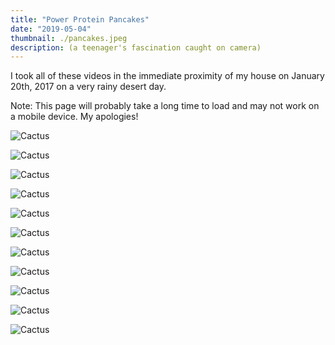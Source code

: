 ```yaml
---
title: "Power Protein Pancakes"
date: "2019-05-04"
thumbnail: ./pancakes.jpeg
description: (a teenager's fascination caught on camera)
---
```


I took all of these videos in the immediate proximity of my house on January 20th, 2017 on a very rainy desert day. 

Note: This page will probably take a long time to load and may not work on a mobile device. My apologies!

![Cactus](./roof_rain.gif)

![Cactus](./street_gutter.gif)

![Cactus](./feet_water.gif)

![Cactus](./lemon_tree.gif)

![Cactus](./mesquite.gif)

![Cactus](./oasis.gif)

![Cactus](./onyx_oasis.gif)

![Cactus](./palos_verde_drops.gif)

![Cactus](./pool_drops.gif)

![Cactus](./prickly_drop.gif)

![Cactus](./river_rocks.gif)

